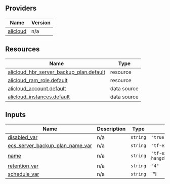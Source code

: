 <!-- BEGIN_TF_DOCS -->
## Providers

| Name | Version |
|------|---------|
| <a name="provider_alicloud"></a> [alicloud](#provider\_alicloud) | n/a |

## Resources

| Name | Type |
|------|------|
| [alicloud_hbr_server_backup_plan.default](https://registry.terraform.io/providers/hashicorp/alicloud/latest/docs/resources/hbr_server_backup_plan) | resource |
| [alicloud_ram_role.default](https://registry.terraform.io/providers/hashicorp/alicloud/latest/docs/resources/ram_role) | resource |
| [alicloud_account.default](https://registry.terraform.io/providers/hashicorp/alicloud/latest/docs/data-sources/account) | data source |
| [alicloud_instances.default](https://registry.terraform.io/providers/hashicorp/alicloud/latest/docs/data-sources/instances) | data source |

## Inputs

| Name | Description | Type | Default | Required |
|------|-------------|------|---------|:--------:|
| <a name="input_disabled_var"></a> [disabled\_var](#input\_disabled\_var) | n/a | `string` | `"true"` | no |
| <a name="input_ecs_server_backup_plan_name_var"></a> [ecs\_server\_backup\_plan\_name\_var](#input\_ecs\_server\_backup\_plan\_name\_var) | n/a | `string` | `"tf-example-hbr-backup-plan3"` | no |
| <a name="input_name"></a> [name](#input\_name) | n/a | `string` | `"tf-examplecn-hangzhouhbrecsbackupplan82635"` | no |
| <a name="input_retention_var"></a> [retention\_var](#input\_retention\_var) | n/a | `string` | `"4"` | no |
| <a name="input_schedule_var"></a> [schedule\_var](#input\_schedule\_var) | n/a | `string` | `"I|1602673264|PT2H"` | no |
<!-- END_TF_DOCS -->    